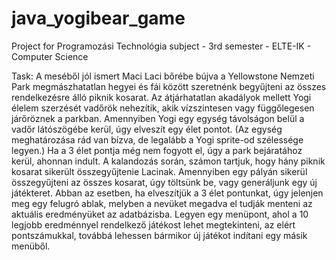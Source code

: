 # java_yogibear_game
Project for Programozási Technológia subject - 3rd semester - ELTE-IK - Computer Science

Task:
A meséből jól ismert Maci Laci bőrébe bújva a Yellowstone Nemzeti Park megmászhatatlan hegyei és fái között szeretnénk begyűjteni az összes rendelkezésre álló piknik kosarat. Az átjárhatatlan akadályok mellett Yogi élelem szerzését vadőrök nehezítik, akik vízszintesen vagy függőlegesen járőröznek a parkban. Amennyiben Yogi egy egység távolságon belül a vadőr látószögébe kerül, úgy elveszít egy élet pontot. (Az egység meghatározása rád van bízva, de legalább a Yogi sprite-od szélessége legyen.) Ha a 3 élet pontja még nem fogyott el, úgy a park bejáratához kerül, ahonnan indult. 
A kalandozás során, számon tartjuk, hogy hány piknik kosarat sikerült összegyűjtenie Lacinak. Amennyiben egy pályán sikerül összegyűjteni az összes kosarat, úgy töltsünk be, vagy generáljunk egy új játékteret. Abban az esetben, ha elveszítjük a 3 élet pontunkat, úgy jelenjen meg egy felugró ablak, melyben a nevüket megadva el tudják menteni az aktuális eredményüket az adatbázisba. Legyen egy menüpont, ahol a 10 legjobb eredménnyel rendelkező játékost lehet megtekinteni, az elért pontszámukkal, továbbá lehessen bármikor új játékot indítani egy másik menüből. 
